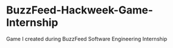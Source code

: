 # BuzzFeed-Hackweek-Game-Internship

Game I created during BuzzFeed Software Engineering Internship
